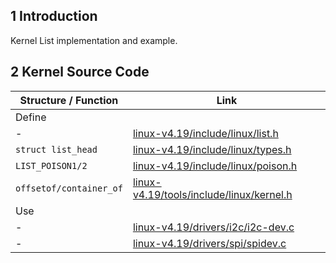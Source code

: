 ## 1 Introduction
Kernel List implementation and example.

## 2 Kernel Source Code
| Structure / Function | Link |
| --- | --- |
| Define | |
| - | [linux-v4.19/include/linux/list.h](https://gitee.com/iamcopper/linux/blob/branch-v4.19/include/linux/list.h) |
| `struct list_head` | [linux-v4.19/include/linux/types.h](https://gitee.com/iamcopper/linux/blob/branch-v4.19/include/linux/types.h) |
| `LIST_POISON1/2` | [linux-v4.19/include/linux/poison.h](https://gitee.com/iamcopper/linux/blob/branch-v4.19/include/linux/poison.h) |
| `offsetof/container_of` | [linux-v4.19/tools/include/linux/kernel.h](https://gitee.com/iamcopper/linux/blob/branch-v4.19/include/linux/kernel.h) |
| Use | |
| - | [linux-v4.19/drivers/i2c/i2c-dev.c](https://gitee.com/iamcopper/linux/blob/branch-v4.19/drivers/i2c/i2c-dev.c) |
| - | [linux-v4.19/drivers/spi/spidev.c](https://gitee.com/iamcopper/linux/blob/branch-v4.19/drivers/spi/spidev.c) |
